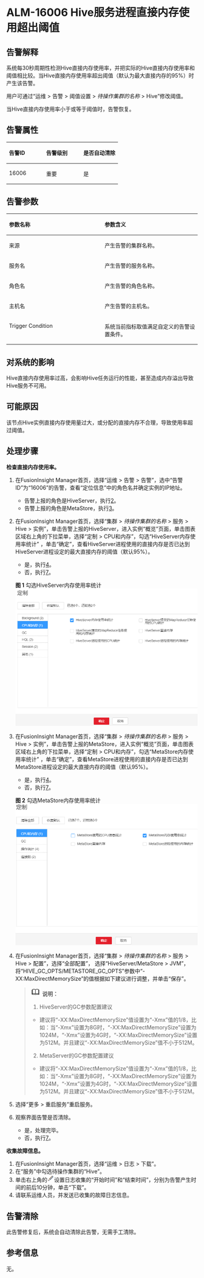 # ALM-16006 Hive服务进程直接内存使用超出阈值<a name="ALM-16006"></a>

## 告警解释<a name="section17680197"></a>

系统每30秒周期性检测Hive直接内存使用率，并把实际的Hive直接内存使用率和阈值相比较。当Hive直接内存使用率超出阈值（默认为最大直接内存的95%）时产生该告警。

用户可通过“运维 \> 告警 \> 阈值设置 \>  _待操作集群的名称_  \> Hive”修改阈值。

当Hive直接内存使用率小于或等于阈值时，告警恢复。

## 告警属性<a name="section24904045"></a>

<a name="table11615769"></a>
<table><thead align="left"><tr id="row20121249"><th class="cellrowborder" valign="top" width="33.33333333333333%" id="mcps1.1.4.1.1"><p id="p19208479"><a name="p19208479"></a><a name="p19208479"></a>告警ID</p>
</th>
<th class="cellrowborder" valign="top" width="33.33333333333333%" id="mcps1.1.4.1.2"><p id="p12383006"><a name="p12383006"></a><a name="p12383006"></a>告警级别</p>
</th>
<th class="cellrowborder" valign="top" width="33.33333333333333%" id="mcps1.1.4.1.3"><p id="p63499462"><a name="p63499462"></a><a name="p63499462"></a>是否自动清除</p>
</th>
</tr>
</thead>
<tbody><tr id="row43182782"><td class="cellrowborder" valign="top" width="33.33333333333333%" headers="mcps1.1.4.1.1 "><p id="p8144430"><a name="p8144430"></a><a name="p8144430"></a>16006</p>
</td>
<td class="cellrowborder" valign="top" width="33.33333333333333%" headers="mcps1.1.4.1.2 "><p id="p55719103"><a name="p55719103"></a><a name="p55719103"></a>重要</p>
</td>
<td class="cellrowborder" valign="top" width="33.33333333333333%" headers="mcps1.1.4.1.3 "><p id="p16953496"><a name="p16953496"></a><a name="p16953496"></a>是</p>
</td>
</tr>
</tbody>
</table>

## 告警参数<a name="section22809813"></a>

<a name="table31055970"></a>
<table><thead align="left"><tr id="row7203881"><th class="cellrowborder" valign="top" width="50%" id="mcps1.1.3.1.1"><p id="p46643471"><a name="p46643471"></a><a name="p46643471"></a>参数名称</p>
</th>
<th class="cellrowborder" valign="top" width="50%" id="mcps1.1.3.1.2"><p id="p20024843"><a name="p20024843"></a><a name="p20024843"></a>参数含义</p>
</th>
</tr>
</thead>
<tbody><tr id="row59301658112415"><td class="cellrowborder" valign="top" width="50%" headers="mcps1.1.3.1.1 "><p id="p156438591896"><a name="p156438591896"></a><a name="p156438591896"></a>来源</p>
</td>
<td class="cellrowborder" valign="top" width="50%" headers="mcps1.1.3.1.2 "><p id="p187931338134115"><a name="p187931338134115"></a><a name="p187931338134115"></a>产生告警的集群名称。</p>
</td>
</tr>
<tr id="row11399554"><td class="cellrowborder" valign="top" width="50%" headers="mcps1.1.3.1.1 "><p id="p65062640"><a name="p65062640"></a><a name="p65062640"></a>服务名</p>
</td>
<td class="cellrowborder" valign="top" width="50%" headers="mcps1.1.3.1.2 "><p id="p33204231"><a name="p33204231"></a><a name="p33204231"></a>产生告警的服务名称。</p>
</td>
</tr>
<tr id="row30402628"><td class="cellrowborder" valign="top" width="50%" headers="mcps1.1.3.1.1 "><p id="p35626567"><a name="p35626567"></a><a name="p35626567"></a>角色名</p>
</td>
<td class="cellrowborder" valign="top" width="50%" headers="mcps1.1.3.1.2 "><p id="p24099025"><a name="p24099025"></a><a name="p24099025"></a>产生告警的角色名称。</p>
</td>
</tr>
<tr id="row15564636"><td class="cellrowborder" valign="top" width="50%" headers="mcps1.1.3.1.1 "><p id="p51620924"><a name="p51620924"></a><a name="p51620924"></a>主机名</p>
</td>
<td class="cellrowborder" valign="top" width="50%" headers="mcps1.1.3.1.2 "><p id="p46998150"><a name="p46998150"></a><a name="p46998150"></a>产生告警的主机名。</p>
</td>
</tr>
<tr id="row20330169"><td class="cellrowborder" valign="top" width="50%" headers="mcps1.1.3.1.1 "><p id="p36130962"><a name="p36130962"></a><a name="p36130962"></a>Trigger Condition</p>
</td>
<td class="cellrowborder" valign="top" width="50%" headers="mcps1.1.3.1.2 "><p id="p40926771"><a name="p40926771"></a><a name="p40926771"></a>系统当前指标取值满足自定义的告警设置条件。</p>
</td>
</tr>
</tbody>
</table>

## 对系统的影响<a name="section3961726"></a>

Hive直接内存使用率过高，会影响Hive任务运行的性能，甚至造成内存溢出导致Hive服务不可用。

## 可能原因<a name="section35655537"></a>

该节点Hive实例直接内存使用量过大，或分配的直接内存不合理，导致使用率超过阈值。

## 处理步骤<a name="section52464384"></a>

**检查直接内存使用率。**

1.  在FusionInsight Manager首页，选择“运维 \> 告警 \> 告警”，选中“告警ID”为“16006”的告警，查看“定位信息”中的角色名并确定实例的IP地址。
    -   告警上报的角色是HiveServer，执行[2](#li17213084163227)。
    -   告警上报的角色是MetaStore，执行[3](#li62413668163227)。

2.  <a name="li17213084163227"></a>在FusionInsight Manager首页，选择“集群 \>  _待操作集群的名称_  \> 服务 \> Hive \> 实例”，单击告警上报的HiveServer，进入实例“概览”页面，单击图表区域右上角的下拉菜单，选择“定制 \> CPU和内存”，勾选“HiveServer内存使用率统计” ，单击“确定”，查看HiveServer进程使用的直接内存是否已达到HiveServer进程设定的最大直接内存的阈值（默认95%）。

    -   是，执行[4](#li24852103163227)。
    -   否，执行[7](#li62079693163227)。

    **图 1**  勾选HiveServer内存使用率统计<a name="fig159981629181710"></a>  
    ![](figures/勾选HiveServer内存使用率统计-83.png "勾选HiveServer内存使用率统计-83")

3.  <a name="li62413668163227"></a>在FusionInsight Manager首页，选择“集群 \>  _待操作集群的名称_  \> 服务 \> Hive \> 实例”，单击告警上报的MetaStore，进入实例“概览”页面，单击图表区域右上角的下拉菜单，选择“定制 \> CPU和内存”，勾选“MetaStore内存使用率统计” ，单击“确定”，查看MetaStore进程使用的直接内存是否已达到MetaStore进程设定的最大直接内存的阈值（默认95%）。

    -   是，执行[4](#li24852103163227)。
    -   否，执行[7](#li62079693163227)。

    **图 2**  勾选MetaStore内存使用率统计<a name="fig11061536182011"></a>  
    ![](figures/勾选MetaStore内存使用率统计-84.png "勾选MetaStore内存使用率统计-84")

4.  <a name="li24852103163227"></a>在FusionInsight Manager首页，选择“集群 \>  _待操作集群的名称_  \> 服务 \> Hive \> 配置”，选择“全部配置”， 选择“HiveServer/MetaStore \> JVM”，将“HIVE\_GC\_OPTS/METASTORE\_GC\_OPTS”参数中“-XX:MaxDirectMemorySize”的值根据如下建议进行调整，并单击“保存”。

    >![](public_sys-resources/icon-note.gif) **说明：** 
    >1.  HiveServer的GC参数配置建议
    >    -   建议将“-XX:MaxDirectMemorySize”值设置为“-Xmx”值的1/8，比如：当“-Xmx”设置为8G时，“-XX:MaxDirectMemorySize”设置为1024M，“-Xmx”设置为4G时，“-XX:MaxDirectMemorySize”设置为512M。并且建议“-XX:MaxDirectMemorySize”值不小于512M。
    >2.  MetaServer的GC参数配置建议
    >    -   建议将“-XX:MaxDirectMemorySize”值设置为“-Xmx”值的1/8，比如：当“-Xmx”设置为8G时，“-XX:MaxDirectMemorySize”设置为1024M，“-Xmx”设置为4G时，“-XX:MaxDirectMemorySize”设置为512M。并且建议“-XX:MaxDirectMemorySize”值不小于512M。

5.  选择“更多 \> 重启服务”重启服务。
6.  观察界面告警是否清除。
    -   是，处理完毕。
    -   否，执行[7](#li62079693163227)。


**收集故障信息。**

1.  <a name="li62079693163227"></a>在FusionInsight Manager首页，选择“运维 \> 日志 \> 下载”。
2.  在“服务”中勾选待操作集群的“Hive”。
3.  单击右上角的![](figures/zh-cn_image_0263895589.png)设置日志收集的“开始时间”和“结束时间”，分别为告警产生时间的前后10分钟，单击“下载”。
4.  请联系运维人员，并发送已收集的故障日志信息。

## 告警清除<a name="section169311343318"></a>

此告警修复后，系统会自动清除此告警，无需手工清除。

## 参考信息<a name="section2417410"></a>

无。


